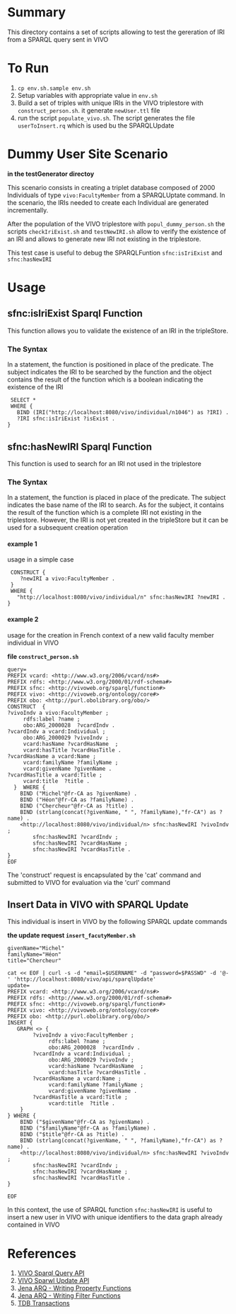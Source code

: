 # Summary
This directory contains a set of scripts allowing to test the gereration of IRI from a SPARQL query sent in VIVO

# To Run
1. `cp env.sh.sample env.sh`
2. Setup variables with appropriate value in `env.sh`
3. Build a set of triples with unique IRIs in the VIVO triplestore with `construct_person.sh`. it generate `newUser.ttl` file
3. run the script `populate_vivo.sh`. The script generates the file  `userToInsert.rq` which is used bu the SPARQLUpdate

# Dummy User Site Scenario
**in the testGenerator directoy**

This scenario consists in creating a triplet database composed of 2000 Individuals of type `vivo:FacultyMember` from a SPARQLUptate command. In the scenario, the IRIs needed to create each Individual are generated incrementally. 

After the population of the VIVO triplestore with `popul_dummy_person.sh` the scripts `checkIriExist.sh` and `testNewIRI.sh` allow to verify the existence of an IRI and allows to generate new IRI not existing in the triplestore.

This test case is useful to debug the SPARQLFuntion `sfnc:isIriExist` and `sfnc:hasNewIRI`

# Usage

## sfnc:isIriExist Sparql Function

This function allows you to validate the existence of an IRI in the tripleStore. 

### The Syntax 

In a statement, the function is positioned in place of the predicate. The subject indicates the IRI to be searched by the function and the object contains the result of the function which is a boolean indicating the existence of the IRI

```PREFIX sfnc: <http://vivoweb.org/sparql/function#>
 SELECT * 
 WHERE {
   BIND (IRI("http://localhost:8080/vivo/individual/n1046") as ?IRI) .
   ?IRI sfnc:isIriExist ?isExist .
}
```


## sfnc:hasNewIRI Sparql Function

This function is used to search for an IRI not used in the triplestore

### The Syntax 

In a statement, the function is placed in place of the predicate. The subject indicates the base name of the IRI to search. As for the subject, it contains the result of the function which is a complete IRI not existing in the triplestore. However, the IRI is not yet created in the tripleStore but it can be used for a subsequent creation operation

#### example 1

usage in a simple case

```PREFIX sfnc: <http://vivoweb.org/sparql/function#>
 CONSTRUCT {
    ?newIRI a vivo:FacultyMember .
 } 
 WHERE {
   "http://localhost:8080/vivo/individual/n" sfnc:hasNewIRI ?newIRI .
}
```


#### example 2 

usage for the creation in French context of a new valid faculty member individual in VIVO

**file `construct_person.sh`**
```cat << EOF | curl -d "email=$USERNAME" -d "password=$PASSWD" -d @-  -H 'Accept: text/n3' 'http://localhost:8080/vivo/api/sparqlQuery'
query=
PREFIX vcard: <http://www.w3.org/2006/vcard/ns#> 
PREFIX rdfs: <http://www.w3.org/2000/01/rdf-schema#> 
PREFIX sfnc: <http://vivoweb.org/sparql/function#> 
PREFIX vivo: <http://vivoweb.org/ontology/core#> 
PREFIX obo: <http://purl.obolibrary.org/obo/> 
CONSTRUCT  { 
?vivoIndv a vivo:FacultyMember ; 
     rdfs:label ?name ; 
     obo:ARG_2000028  ?vcardIndv . 
?vcardIndv a vcard:Individual ; 
     obo:ARG_2000029 ?vivoIndv ; 
     vcard:hasName ?vcardHasName  ; 
     vcard:hasTitle ?vcardHasTitle . 
?vcardHasName a vcard:Name ; 
     vcard:familyName ?familyName ; 
     vcard:givenName ?givenName .     
?vcardHasTitle a vcard:Title ; 
     vcard:title  ?title . 
  }  WHERE { 
    BIND ("Michel"@fr-CA as ?givenName) . 
    BIND ("Héon"@fr-CA as ?familyName) . 
    BIND ("Chercheur"@fr-CA as ?title) . 
    BIND (strlang(concat(?givenName, " ", ?familyName),"fr-CA") as ?name) . 
    <http://localhost:8080/vivo/individual/n> sfnc:hasNewIRI ?vivoIndv ; 
        sfnc:hasNewIRI ?vcardIndv ; 
        sfnc:hasNewIRI ?vcardHasName ; 
        sfnc:hasNewIRI ?vcardHasTitle .   
} 
EOF
```

The 'construct' request is encapsulated by the 'cat' command and submitted to VIVO for evaluation via the 'curl' command

## Insert Data in VIVO with SPARQL Update

This individual is insert in VIVO by the following SPARQL update commands

**the update request `insert_facutyMember.sh`**

```
givenName="Michel"
familyName="Héon"
title="Chercheur"

cat << EOF | curl -s -d "email=$USERNAME" -d "password=$PASSWD" -d '@-' 'http://localhost:8080/vivo/api/sparqlUpdate'
update=
PREFIX vcard: <http://www.w3.org/2006/vcard/ns#> 
PREFIX rdfs: <http://www.w3.org/2000/01/rdf-schema#> 
PREFIX sfnc: <http://vivoweb.org/sparql/function#> 
PREFIX vivo: <http://vivoweb.org/ontology/core#> 
PREFIX obo: <http://purl.obolibrary.org/obo/> 
INSERT {
   GRAPH <> {
        ?vivoIndv a vivo:FacultyMember ; 
             rdfs:label ?name ; 
             obo:ARG_2000028  ?vcardIndv . 
        ?vcardIndv a vcard:Individual ; 
             obo:ARG_2000029 ?vivoIndv ; 
             vcard:hasName ?vcardHasName  ; 
             vcard:hasTitle ?vcardHasTitle . 
        ?vcardHasName a vcard:Name ; 
             vcard:familyName ?familyName ; 
             vcard:givenName ?givenName .     
        ?vcardHasTitle a vcard:Title ; 
             vcard:title  ?title . 
    } 
} WHERE { 
    BIND ("$givenName"@fr-CA as ?givenName) . 
    BIND ("$familyName"@fr-CA as ?familyName) . 
    BIND ("$title"@fr-CA as ?title) . 
    BIND (strlang(concat(?givenName, " ", ?familyName),"fr-CA") as ?name) . 
    <http://localhost:8080/vivo/individual/n> sfnc:hasNewIRI ?vivoIndv ; 
        sfnc:hasNewIRI ?vcardIndv ; 
        sfnc:hasNewIRI ?vcardHasName ; 
        sfnc:hasNewIRI ?vcardHasTitle .   
} 

EOF
```

In this context, the use of SPARQL function `sfnc:hasNewIRI` is useful to insert a new user in VIVO with unique identifiers to the data graph already contained in VIVO

# References
1. [VIVO Sparql Query API](https://wiki.lyrasis.org/display/VIVODOC111x/SPARQL+Query+API)  
2. [VIVO Sparwl Update API](https://wiki.lyrasis.org/display/VIVODOC111x/SPARQL+Update+API)
3. [Jena ARQ - Writing Property Functions](https://jena.apache.org/documentation/query/writing_propfuncs.html)
4. [Jena ARQ - Writing Filter Functions](https://jena.apache.org/documentation/query/writing_functions.html)
5. [TDB Transactions](https://jena.apache.org/documentation/tdb/tdb_transactions.html)
